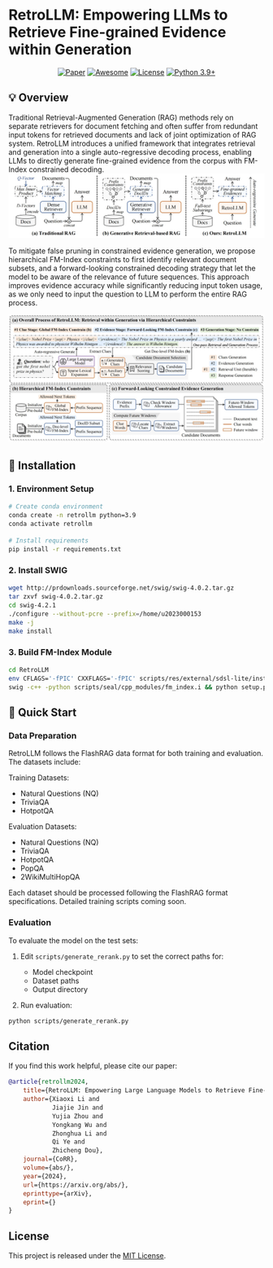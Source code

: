 # RetroLLM: Empowering LLMs to Retrieve Fine-grained Evidence within Generation

<div align="center"> 

[![Paper](https://img.shields.io/badge/Paper-arxiv-red)](https://arxiv.org/abs/xxxx) [![Awesome](https://img.shields.io/badge/Awesome-GenIR-blue)](https://github.com/RUC-NLPIR/GenIR-Survey) [![License](https://img.shields.io/badge/License-MIT-green.svg)](https://opensource.org/licenses/MIT) [![Python 3.9+](https://img.shields.io/badge/python-3.9+-blue.svg)](https://www.python.org/downloads/release/python-390/) 

</div>

## 💡 Overview

Traditional Retrieval-Augmented Generation (RAG) methods rely on separate retrievers for document fetching and often suffer from redundant input tokens for retrieved documents and lack of joint optimization of RAG system. RetroLLM introduces a unified framework that integrates retrieval and generation into a single auto-regressive decoding process, enabling LLMs to directly generate fine-grained evidence from the corpus with FM-Index constrained decoding.
![Model Comparison](figures/compare.jpg)

To mitigate false pruning in constrained evidence generation, we propose hierarchical FM-Index constraints to first identify relevant document subsets, and a forward-looking constrained decoding strategy that let the model to be aware of the relevance of future sequences. This approach improves evidence accuracy while significantly reducing input token usage, as we only need to input the question to LLM to perform the entire RAG process.

![Method Overview](figures/overview.jpg)

## 🔧 Installation

### 1. Environment Setup
```bash
# Create conda environment
conda create -n retrollm python=3.9
conda activate retrollm

# Install requirements
pip install -r requirements.txt
```

### 2. Install SWIG
```bash
wget http://prdownloads.sourceforge.net/swig/swig-4.0.2.tar.gz
tar zxvf swig-4.0.2.tar.gz
cd swig-4.2.1
./configure --without-pcre --prefix=/home/u2023000153
make -j
make install
```

### 3. Build FM-Index Module
```bash
cd RetroLLM
env CFLAGS='-fPIC' CXXFLAGS='-fPIC' scripts/res/external/sdsl-lite/install.sh
swig -c++ -python scripts/seal/cpp_modules/fm_index.i && python setup.py build_ext --inplace
```

## 🏃 Quick Start

### Data Preparation

RetroLLM follows the FlashRAG data format for both training and evaluation. The datasets include:

Training Datasets:
- Natural Questions (NQ)
- TriviaQA
- HotpotQA

Evaluation Datasets:
- Natural Questions (NQ)
- TriviaQA
- HotpotQA
- PopQA
- 2WikiMultiHopQA

Each dataset should be processed following the FlashRAG format specifications. Detailed training scripts coming soon.

### Evaluation

To evaluate the model on the test sets:

1. Edit `scripts/generate_rerank.py` to set the correct paths for:
   - Model checkpoint
   - Dataset paths
   - Output directory

2. Run evaluation:
```bash
python scripts/generate_rerank.py
```

## Citation
If you find this work helpful, please cite our paper:
```bibtex
@article{retrollm2024,
    title={RetroLLM: Empowering Large Language Models to Retrieve Fine-grained Evidence within Generation},
    author={Xiaoxi Li and
            Jiajie Jin and
            Yujia Zhou and
            Yongkang Wu and
            Zhonghua Li and
            Qi Ye and
            Zhicheng Dou},
    journal={CoRR},
    volume={abs/},
    year={2024},
    url={https://arxiv.org/abs/},
    eprinttype={arXiv},
    eprint={}
}
```

## License
This project is released under the [MIT License](LICENSE).
